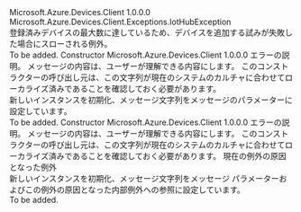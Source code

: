 <Type Name="QuotaExceededException" FullName="Microsoft.Azure.Devices.Client.Exceptions.QuotaExceededException">
  <TypeSignature Language="C#" Value="public sealed class QuotaExceededException : Microsoft.Azure.Devices.Client.Exceptions.IotHubException" />
  <TypeSignature Language="ILAsm" Value=".class public auto ansi serializable sealed beforefieldinit QuotaExceededException extends Microsoft.Azure.Devices.Client.Exceptions.IotHubException" />
  <TypeSignature Language="DocId" Value="T:Microsoft.Azure.Devices.Client.Exceptions.QuotaExceededException" />
  <TypeSignature Language="VB.NET" Value="Public NotInheritable Class QuotaExceededException&#xA;Inherits IotHubException" />
  <TypeSignature Language="F#" Value="type QuotaExceededException = class&#xA;    inherit IotHubException" />
  <AssemblyInfo>
    <AssemblyName>Microsoft.Azure.Devices.Client</AssemblyName>
    <AssemblyVersion>1.0.0.0</AssemblyVersion>
  </AssemblyInfo>
  <Base>
    <BaseTypeName>Microsoft.Azure.Devices.Client.Exceptions.IotHubException</BaseTypeName>
  </Base>
  <Interfaces />
  <Docs>
    <summary>
            登録済みデバイスの最大数に達しているため、デバイスを追加する試みが失敗した場合にスローされる例外。
            </summary>
    <remarks>To be added.</remarks>
  </Docs>
  <Members>
    <Member MemberName=".ctor">
      <MemberSignature Language="C#" Value="public QuotaExceededException (string message);" />
      <MemberSignature Language="ILAsm" Value=".method public hidebysig specialname rtspecialname instance void .ctor(string message) cil managed" />
      <MemberSignature Language="DocId" Value="M:Microsoft.Azure.Devices.Client.Exceptions.QuotaExceededException.#ctor(System.String)" />
      <MemberSignature Language="VB.NET" Value="Public Sub New (message As String)" />
      <MemberSignature Language="F#" Value="new Microsoft.Azure.Devices.Client.Exceptions.QuotaExceededException : string -&gt; Microsoft.Azure.Devices.Client.Exceptions.QuotaExceededException" Usage="new Microsoft.Azure.Devices.Client.Exceptions.QuotaExceededException message" />
      <MemberType>Constructor</MemberType>
      <AssemblyInfo>
        <AssemblyName>Microsoft.Azure.Devices.Client</AssemblyName>
        <AssemblyVersion>1.0.0.0</AssemblyVersion>
      </AssemblyInfo>
      <Parameters>
        <Parameter Name="message" Type="System.String" />
      </Parameters>
      <Docs>
        <param name="message">エラーの説明。 メッセージの内容は、ユーザーが理解できる内容にします。 このコンストラクターの呼び出し元は、この文字列が現在のシステムのカルチャに合わせてローカライズ済みであることを確認しておく必要があります。</param>
        <summary>
            新しいインスタンスを初期化、<see cref="T:Microsoft.Azure.Devices.Client.Exceptions.QuotaExceededException" />メッセージ文字列をメッセージのパラメーターに設定しています。
            </summary>
        <remarks>To be added.</remarks>
      </Docs>
    </Member>
    <Member MemberName=".ctor">
      <MemberSignature Language="C#" Value="public QuotaExceededException (string message, Exception innerException);" />
      <MemberSignature Language="ILAsm" Value=".method public hidebysig specialname rtspecialname instance void .ctor(string message, class System.Exception innerException) cil managed" />
      <MemberSignature Language="DocId" Value="M:Microsoft.Azure.Devices.Client.Exceptions.QuotaExceededException.#ctor(System.String,System.Exception)" />
      <MemberSignature Language="VB.NET" Value="Public Sub New (message As String, innerException As Exception)" />
      <MemberSignature Language="F#" Value="new Microsoft.Azure.Devices.Client.Exceptions.QuotaExceededException : string * Exception -&gt; Microsoft.Azure.Devices.Client.Exceptions.QuotaExceededException" Usage="new Microsoft.Azure.Devices.Client.Exceptions.QuotaExceededException (message, innerException)" />
      <MemberType>Constructor</MemberType>
      <AssemblyInfo>
        <AssemblyName>Microsoft.Azure.Devices.Client</AssemblyName>
        <AssemblyVersion>1.0.0.0</AssemblyVersion>
      </AssemblyInfo>
      <Parameters>
        <Parameter Name="message" Type="System.String" />
        <Parameter Name="innerException" Type="System.Exception" />
      </Parameters>
      <Docs>
        <param name="message">エラーの説明。 メッセージの内容は、ユーザーが理解できる内容にします。 このコンストラクターの呼び出し元は、この文字列が現在のシステムのカルチャに合わせてローカライズ済みであることを確認しておく必要があります。</param>
        <param name="innerException">現在の例外の原因となった例外</param>
        <summary>
            新しいインスタンスを初期化、<see cref="T:Microsoft.Azure.Devices.Client.Exceptions.QuotaExceededException" />メッセージ文字列をメッセージ パラメーターおよびこの例外の原因となった内部例外への参照に設定しています。
            </summary>
        <remarks>To be added.</remarks>
      </Docs>
    </Member>
  </Members>
</Type>
